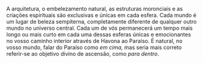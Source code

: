 ﻿A arquitetura, o embelezamento natural, as estruturas moronciais e as criações espirituais são exclusivas e únicas em cada esfera. Cada mundo é um lugar de beleza sempiterna, completamente diferente de qualquer outro mundo no universo central. Cada um de vós permanecerá um tempo mais longo ou mais curto em cada uma dessas esferas únicas e emocionantes no vosso caminho interior através de Havona ao Paraíso. É natural, no vosso mundo, falar do Paraíso como <I>em cima,</I> mas seria mais correto referir-se ao objetivo divino de ascensão, como <I>para dentro</I>.